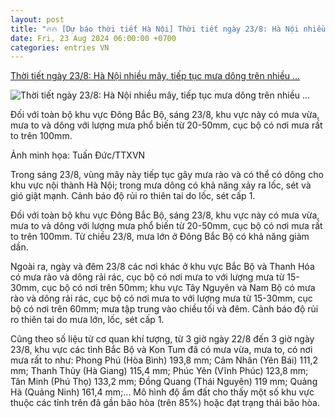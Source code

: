 ```yaml
---
layout: post
title: "🔥🔥 [Dự báo thời tiết Hà Nội] Thời tiết ngày 23/8: Hà Nội nhiều mây, tiếp tục mưa dông trên nhiều ..."
date: Fri, 23 Aug 2024 06:00:00 +0700
categories: entries VN
---
```

[Thời tiết ngày 23/8: Hà Nội nhiều mây, tiếp tục mưa dông trên nhiều ...](https://baoangiang.com.vn/thoi-tiet-ngay-23-8-ha-noi-nhieu-may-tiep-tuc-mua-dong-tren-nhieu-khu-vuc-a403553.html)

![Thời tiết ngày 23/8: Hà Nội nhiều mây, tiếp tục mưa dông trên nhiều ...](https://images.baoangiang.com.vn/image/news/2024/20240823/thumbnail/750x450/thoi-tiet-ngay-23-8-_2316_1724375502.jpeg)

Đối với toàn bộ khu vực Đông Bắc Bộ, sáng 23/8, khu vực này có mưa vừa, mưa to và dông với lượng mưa phổ biến từ 20-50mm, cục bộ có nơi mưa rất to trên 100mm.

Ảnh minh họa: Tuấn Đức/TTXVN

Trong sáng 23/8, vùng mây này tiếp tục gây mưa rào và có thể có dông cho khu vực nội thành Hà Nội; trong mưa dông có khả năng xảy ra lốc, sét và gió giật mạnh. Cảnh báo độ rủi ro thiên tai do lốc, sét cấp 1.

Đối với toàn bộ khu vực Đông Bắc Bộ, sáng 23/8, khu vực này có mưa vừa, mưa to và dông với lượng mưa phổ biến từ 20-50mm, cục bộ có nơi mưa rất to trên 100mm. Từ chiều 23/8, mưa lớn ở Đông Bắc Bộ có khả năng giảm dần.



Ngoài ra, ngày và đêm 23/8 các nơi khác ở khu vực Bắc Bộ và Thanh Hóa có mưa rào và dông rải rác, cục bộ có nơi mưa to với lượng mưa từ 15-30mm, cục bộ có nơi trên 50mm; khu vực Tây Nguyên và Nam Bộ có mưa rào và dông rải rác, cục bộ có nơi mưa to với lượng mưa từ 15-30mm, cục bộ có nơi trên 60mm; mưa tập trung vào chiều tối và đêm. Cảnh báo độ rủi ro thiên tai do mưa lớn, lốc, sét cấp 1.



Cũng theo số liệu từ cơ quan khí tượng, từ 3 giờ ngày 22/8 đến 3 giờ ngày 23/8, khu vực các tỉnh Bắc Bộ và Kon Tum đã có mưa vừa, mưa to, có nơi mưa rất to như: Phong Phú (Hòa Bình) 193,8 mm; Cảm Nhân (Yên Bái) 111,2 mm; Thanh Thủy (Hà Giang) 115,4 mm; Phúc Yên (Vĩnh Phúc) 123,8 mm; Tân Minh (Phú Thọ) 133,2 mm; Đồng Quang (Thái Nguyên) 119 mm; Quảng Hà (Quảng Ninh) 161,4 mm;... Mô hình độ ẩm đất cho thấy một số khu vực thuộc các tỉnh trên đã gần bão hòa (trên 85%) hoặc đạt trạng thái bão hòa.

